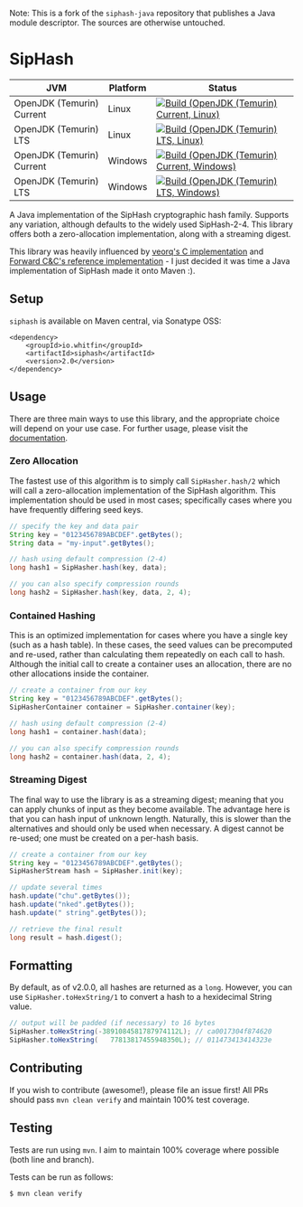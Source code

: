 Note: This is a fork of the `siphash-java` repository that publishes a
Java module descriptor. The sources are otherwise untouched.

# SipHash

| JVM | Platform | Status |
|-----|----------|--------|
| OpenJDK (Temurin) Current | Linux | [![Build (OpenJDK (Temurin) Current, Linux)](https://img.shields.io/github/actions/workflow/status/io7m-com/SipHash/main.linux.temurin.current.yml)](https://www.github.com/io7m-com/SipHash/actions?query=workflow%3Amain.linux.temurin.current)|
| OpenJDK (Temurin) LTS | Linux | [![Build (OpenJDK (Temurin) LTS, Linux)](https://img.shields.io/github/actions/workflow/status/io7m-com/SipHash/main.linux.temurin.lts.yml)](https://www.github.com/io7m-com/SipHash/actions?query=workflow%3Amain.linux.temurin.lts)|
| OpenJDK (Temurin) Current | Windows | [![Build (OpenJDK (Temurin) Current, Windows)](https://img.shields.io/github/actions/workflow/status/io7m-com/SipHash/main.windows.temurin.current.yml)](https://www.github.com/io7m-com/SipHash/actions?query=workflow%3Amain.windows.temurin.current)|
| OpenJDK (Temurin) LTS | Windows | [![Build (OpenJDK (Temurin) LTS, Windows)](https://img.shields.io/github/actions/workflow/status/io7m-com/SipHash/main.windows.temurin.lts.yml)](https://www.github.com/io7m-com/SipHash/actions?query=workflow%3Amain.windows.temurin.lts)|

A Java implementation of the SipHash cryptographic hash family. Supports any variation, although defaults to the widely used SipHash-2-4. This library offers both a zero-allocation implementation, along with a streaming digest.

This library was heavily influenced by [veorq's C implementation](https://github.com/veorq/siphash) and [Forward C&C's reference implementation](http://www.forward.com.au/pfod/SipHashJavaLibrary/) - I just decided it was time a Java implementation of SipHash made it onto Maven :).

## Setup

`siphash` is available on Maven central, via Sonatype OSS:

```
<dependency>
    <groupId>io.whitfin</groupId>
    <artifactId>siphash</artifactId>
    <version>2.0</version>
</dependency>
```

## Usage

There are three main ways to use this library, and the appropriate choice will depend on your use case. For further usage, please visit the [documentation](http://www.javadoc.io/doc/io.whitfin/siphash).

### Zero Allocation

The fastest use of this algorithm is to simply call `SipHasher.hash/2` which will call a zero-allocation implementation of the SipHash algorithm. This implementation should be used in most cases; specifically cases where you have frequently differing seed keys.

```java
// specify the key and data pair
String key = "0123456789ABCDEF".getBytes();
String data = "my-input".getBytes();

// hash using default compression (2-4)
long hash1 = SipHasher.hash(key, data);

// you can also specify compression rounds
long hash2 = SipHasher.hash(key, data, 2, 4);
```

### Contained Hashing

This is an optimized implementation for cases where you have a single key (such as a hash table). In these cases, the seed values can be precomputed and re-used, rather than calculating them repeatedly on each call to hash. Although the initial call to create a container uses an allocation, there are no other allocations inside the container.


```java
// create a container from our key
String key = "0123456789ABCDEF".getBytes();
SipHasherContainer container = SipHasher.container(key);

// hash using default compression (2-4)
long hash1 = container.hash(data);

// you can also specify compression rounds
long hash2 = container.hash(data, 2, 4);
```

### Streaming Digest

The final way to use the library is as a streaming digest; meaning that you can apply chunks of input as they become available. The advantage here is that you can hash input of unknown length. Naturally, this is slower than the alternatives and should only be used when necessary. A digest cannot be re-used; one must be created on a per-hash basis.

```java
// create a container from our key
String key = "0123456789ABCDEF".getBytes();
SipHasherStream hash = SipHasher.init(key);

// update several times
hash.update("chu".getBytes());
hash.update("nked".getBytes());
hash.update(" string".getBytes());

// retrieve the final result
long result = hash.digest();
```

## Formatting

By default, as of v2.0.0, all hashes are returned as a `long`. However, you can use `SipHasher.toHexString/1` to convert a hash to a hexidecimal String value.

```java
// output will be padded (if necessary) to 16 bytes
SipHasher.toHexString(-3891084581787974112L); // ca0017304f874620
SipHasher.toHexString(   77813817455948350L); // 011473413414323e
```

## Contributing

If you wish to contribute (awesome!), please file an issue first! All PRs should pass `mvn clean verify` and maintain 100% test coverage.

## Testing

Tests are run using `mvn`. I aim to maintain 100% coverage where possible (both line and branch).

Tests can be run as follows:

```bash
$ mvn clean verify
```
